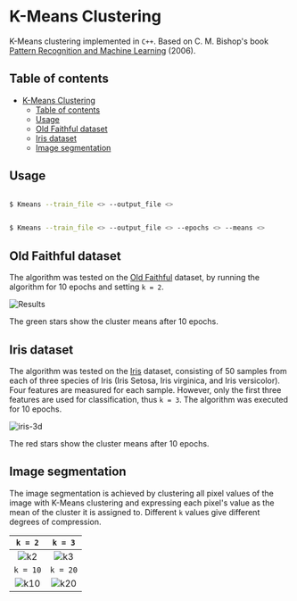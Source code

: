 # K-Means Clustering
K-Means clustering implemented in `C++`. Based on C. M. Bishop's book [Pattern Recognition and Machine Learning](https://www.microsoft.com/en-us/research/uploads/prod/2006/01/Bishop-Pattern-Recognition-and-Machine-Learning-2006.pdf) (2006).

## Table of contents
- [K-Means Clustering](#k-means-clustering)
  - [Table of contents](#table-of-contents)
  - [Usage](#usage)
  - [Old Faithful dataset](#old-faithful-dataset)
  - [Iris dataset](#iris-dataset)
  - [Image segmentation](#image-segmentation)

## Usage

```bash

$ Kmeans --train_file <> --output_file <> 

```

```bash

$ Kmeans --train_file <> --output_file <> --epochs <> --means <> 

```

## Old Faithful dataset
The algorithm was tested on the [Old Faithful](https://gist.github.com/curran/4b59d1046d9e66f2787780ad51a1cd87) dataset, by running the algorithm for 10 epochs and setting `k = 2`.

![Results](https://user-images.githubusercontent.com/50104866/147732730-7b57fc9d-6a0d-4167-9edf-f90eee04e476.png)

The green stars show the cluster means after 10 epochs.

## Iris dataset
The algorithm was tested on the [Iris](https://www.kaggle.com/datasets/arshid/iris-flower-dataset) dataset, consisting of 50 samples from each of three species of Iris (Iris Setosa, Iris virginica, and Iris versicolor). Four features are measured for each sample. However, only the first three features are used for classification, thus `k = 3`. The algorithm was executed for 10 epochs.

![iris-3d](https://user-images.githubusercontent.com/50104866/174447457-67512d3c-f703-4fe3-aa87-fac46c458268.png)

The red stars show the cluster means after 10 epochs.

## Image segmentation

The image segmentation is achieved by clustering all pixel values of the image with K-Means clustering and expressing each pixel's value as the mean of the cluster it is assigned to. Different `k` values give different degrees of compression.

| `k = 2` | `k = 3` |
| :---:| :---:|
| ![k2](https://user-images.githubusercontent.com/50104866/147850348-e0e39a07-8423-4041-a415-250e997a8c91.png)| ![k3](https://user-images.githubusercontent.com/50104866/147826186-b160e4ee-27f7-4ede-8666-3de4c8e68795.png) |
| `k = 10` | `k = 20` |
| ![k10](https://user-images.githubusercontent.com/50104866/147826188-c05b83d3-21bc-4a1d-8572-805097fd7289.png)| ![k20](https://user-images.githubusercontent.com/50104866/147826189-8bc435d0-a206-4d23-93e7-751e628d35cb.png) |
